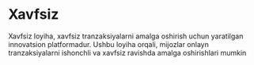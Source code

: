 # Xavfsiz
Xavfsiz loyiha, xavfsiz tranzaksiyalarni amalga oshirish uchun yaratilgan innovatsion platformadur. Ushbu loyiha orqali, mijozlar onlayn tranzaksiyalarni ishonchli va xavfsiz ravishda amalga oshirishlari mumkin
